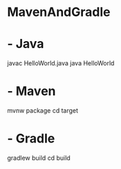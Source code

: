 # MavenAndGradle
# - Java

javac HelloWorld.java
java HelloWorld

# - Maven

mvnw package
cd target


# - Gradle

gradlew build
cd build
